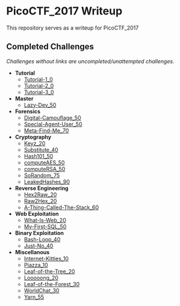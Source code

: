 # PicoCTF_2017 Writeup
This repository serves as a writeup for PicoCTF_2017

## Completed Challenges
_Challenges without links are uncompleted/unattempted challenges._

* **Tutorial**
    - [Tutorial-1_0](tutorial/tutorial_1)
    - [Tutorial-2_0](tutorial/tutorial_2)
    - [Tutorial-3_0](tutorial/tutorial_3)
* **Master**
    - [Lazy-Dev_50](master/lazy-dev)
* **Forensics**
    - [Digital-Camouflage_50](forensics/digital-camouflage)
    - [Special-Agent-User_50](forensics/special-agent-user)
    - [Meta-Find-Me_70](forensics/meta-find-me)
* **Cryptography**
    - [Keyz_20](cryptography/keyz)
    - [Substitute_40](cryptography/substitute)
    - [Hash101_50](cryptography/hash101)
    - [computeAES_50](cryptography/computeaes)
    - [computeRSA_50](cryptography/computersa)
    - [SoRandom_75](cryptography/sorandom)
    - [LeakedHashes_90](cryptography/leakedhashes)
* **Reverse Engineering**
    - [Hex2Raw_20](reverse/hex2raw)
    - [Raw2Hex_20](reverse/raw2hex)
    - [A-Thing-Called-The-Stack_60](reverse/a-thing-called-the-stack)
* **Web Exploitation**
    - [What-Is-Web_20](web/what-is-web)
    - [My-First-SQL_50](web/my-first-sql)
* **Binary Exploitation**
    - [Bash-Loop_40](binary/bash-loop)
    - [Just-No_40](binary/just-no)
* **Miscellanous**
    - [Internet-Kitties_10](miscellanous/internet-kitties)
    - [Piazza_10](miscellanous/piazza)
    - [Leaf-of-the-Tree_20](miscellanous/leaf-of-the-tree)
    - [Looooong_20](miscellanous/looooong)
    - [Leaf-of-the-Forest_30](miscellanous/leaf-of-the-forest)
    - [WorldChat_30](miscellanous/worldchat)
    - [Yarn_55](miscellanous/yarn)
